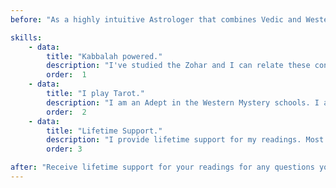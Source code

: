 ```yaml
---
before: "As a highly intuitive Astrologer that combines Vedic and Western systems, I will help YOU discover the incredible wisdom the stars and planets hold; I will help you discover the Sun, Moon, and Stars"

skills: 
    - data: 
        title: "Kabbalah powered."
        description: "I've studied the Zohar and I can relate these concepts between different planets to the Torah and the Tree of Life. I also am familiar with Hebrew and Aramaic."
        order:  1
    - data: 
        title: "I play Tarot."
        description: "I am an Adept in the Western Mystery schools. I am trained in the esoteric Tarot, and I have studied Astrology in Hebrew, Chaldean, Hellenistic, and Vedic systems."
        order:  2
    - data: 
        title: "Lifetime Support."
        description: "I provide lifetime support for my readings. Most Astrologers won’t do a second reading for you for the same service, but if you have any questions, you are welcome to contact me             anytime"
        order: 3

after: "Receive lifetime support for your readings for any questions you may have about a reading, providing you with confidence and security."
---
```

